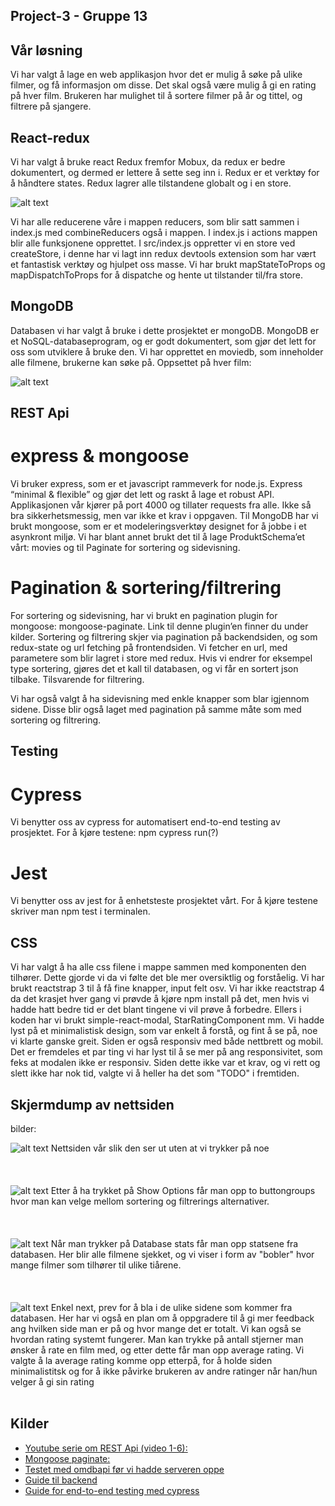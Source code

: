 ## Project-3 -  Gruppe 13
## Vår løsning
Vi har valgt å lage en web applikasjon hvor det er mulig å søke på ulike filmer, og få informasjon om disse. 
Det skal også være mulig å gi en rating på hver film. Brukeren har mulighet til å sortere filmer på år og tittel, og filtrere på sjangere.

## React-redux
Vi har valgt å bruke react Redux fremfor Mobux, da redux er bedre dokumentert, og dermed er lettere å sette seg inn i. 
Redux er et verktøy for å håndtere  states. Redux lagrer alle tilstandene globalt og i en store. 

![alt text](Skjermbilde6.PNG)

Vi har alle reducerene våre i mappen reducers, som blir satt sammen i index.js med combineReducers også i mappen. 
I index.js i actions mappen blir alle funksjonene opprettet. I src/index.js oppretter vi en store ved createStore, 
i denne har vi lagt inn redux devtools extension som har vært et fantastisk verktøy og hjulpet oss masse. 
Vi har brukt mapStateToProps og mapDispatchToProps for å dispatche og hente ut tilstander til/fra store. 

## MongoDB
Databasen vi har valgt å bruke i dette prosjektet er mongoDB. MongoDB er et NoSQL-databaseprogram, og er godt dokumentert, 
som gjør det lett for oss som utviklere å bruke den.  Vi har opprettet en moviedb, som inneholder alle filmene, 
brukerne kan søke på. Oppsettet på hver film:

![alt text](Skjermbilde5.PNG)

## REST Api
# express & mongoose
Vi bruker express, som er et javascript rammeverk for node.js. Express “minimal & flexible” og gjør det lett og raskt å lage et robust API. 
Applikasjonen vår kjører på port 4000 og tillater requests fra alle. Ikke så bra sikkerhetsmessig, men var ikke et krav i oppgaven. 
Til MongoDB har vi brukt mongoose, som er et modeleringsverktøy designet for å jobbe i et asynkront miljø. 
Vi har blant annet brukt det til å lage ProduktSchema’et vårt: movies og til Paginate for sortering og sidevisning. 


# Pagination & sortering/filtrering
For sortering og sidevisning, har vi brukt en pagination plugin for mongoose: mongoose-paginate. Link til denne plugin’en finner du under kilder. Sortering og filtrering skjer via pagination på backendsiden, og som redux-state og url fetching på frontendsiden. 
Vi fetcher en url, med parametere som blir lagret i store med redux. Hvis vi endrer for eksempel type sortering, gjøres det et kall til databasen, og vi får en sortert json tilbake. Tilsvarende for filtrering. 

Vi har også valgt å ha sidevisning med enkle knapper som blar igjennom sidene. Disse blir også laget med pagination på samme måte som med sortering og filtrering. 


## Testing
# Cypress

Vi benytter oss av cypress for automatisert end-to-end testing av prosjektet.
For å kjøre testene: npm cypress run(?)

# Jest
Vi benytter oss av jest for å enhetsteste prosjektet vårt. 
 For å kjøre testene skriver man npm test i terminalen. 

## CSS 

Vi har valgt å ha alle css filene i mappe sammen med komponenten den tilhører. Dette gjorde vi da vi følte det ble mer oversiktlig og forståelig. Vi har brukt reactstrap 3
til å få fine knapper, input felt osv. Vi har ikke reactstrap 4 da det krasjet hver gang vi prøvde å kjøre npm install på det, men hvis vi hadde hatt bedre tid er det blant tingene vi vil prøve å forbedre. 
Ellers i koden har vi brukt simple-react-modal, StarRatingComponent mm. Vi hadde lyst på et minimalistisk design, som var enkelt å forstå, og fint å se på, noe vi klarte ganske greit. 
Siden er også responsiv med både nettbrett og mobil. Det er fremdeles et par ting vi har lyst til å se mer på ang responsivitet, som feks at modalen ikke er responsiv. Siden dette ikke var et krav,
og vi rett og slett ikke har nok tid, valgte vi å heller ha det som "TODO" i fremtiden.

## Skjermdump av nettsiden
bilder:

![alt text](Skjermbilde1.PNG)
Nettsiden vår slik den ser ut uten at vi trykker på noe
<br/><br/><br/><br/>
![alt text](Skjermbilde2.PNG)
Etter å ha trykket på Show Options får man opp to buttongroups hvor man kan velge mellom sortering og filtrerings alternativer.
<br/><br/><br/><br/>
![alt text](Skjermbilde3.PNG)
Når man trykker på Database stats får man opp statsene fra databasen. Her blir alle filmene sjekket, og vi viser i form av "bobler" hvor mange filmer som tilhører til ulike tiårene.
<br/><br/><br/><br/>
![alt text](Skjermbilde4.PNG) 
Enkel next, prev for å bla i de ulike sidene som kommer fra databasen. Her har vi også en plan om å oppgradere til å gi mer feedback ang hvilken side man er på og hvor mange det er totalt.
Vi kan også se hvordan rating systemt fungerer. Man kan trykke på antall stjerner man ønsker å rate en film med, og etter dette får man opp average rating. Vi valgte å la average rating komme opp etterpå, 
for å holde siden minimalistitsk og for å ikke påvirke brukeren av andre ratinger når han/hun velger å gi sin rating
<br/><br/>
## Kilder

*  [Youtube serie om REST Api (video 1-6):](https://www.youtube.com/watch?v=0oXYLzuucwE&list=PL55RiY5tL51q4D-B63KBnygU6opNPFk_q)
*  [Mongoose paginate:](https://www.npmjs.com/package/mongoose-paginate)
*  [Testet med omdbapi før vi hadde serveren oppe](http://www.omdbapi.com/)
*  [Guide til backend](https://www.robinwieruch.de/minimal-node-js-babel-setup?fbclid=IwAR3LhI0rajfUEFNTLRUmvGsZmTpbZE5WOY4_4QjLKist7L1hG2Nassdnrqo)
*  [Guide for end-to-end testing med cypress](https://www.robinwieruch.de/react-testing-cypress?fbclid=IwAR0mR3f2WNR2hH0IStmhCVbxEbwKm66QOU1NY6HZbbLkb2FNA_WqRBuzzIE)


